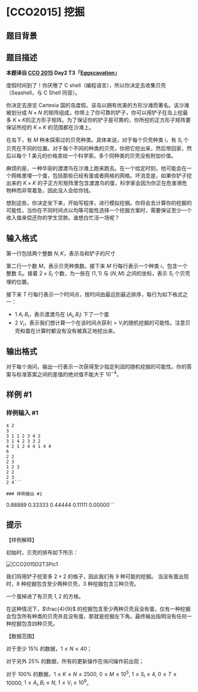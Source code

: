 # [CCO2015] 挖掘

## 题目背景



## 题目描述

**本题译自 [CCO 2015](https://cemc.math.uwaterloo.ca/contests/computing/2015/index.html) Day2 T3「[Eggscavation](https://cemc.math.uwaterloo.ca/contests/computing/2015/stage%202/day2.pdf)」**

度假时间到了！你厌倦了 C shell（编程语言），所以你决定去收集贝壳（Seashell，与 C Shell 同音）。

你决定去游览 Cartesia 国的岛度假。该岛以拥有优美的方形沙滩而著名。该沙滩被划分成 $N\times N$ 的矩阵组成，你带上了你可靠的铲子，你可以用铲子在岛上挖最多 $K\times K$的正方形子矩阵。为了保证你的铲子是可靠的，你所挖的正方形子矩阵要保证所挖的 $K\times K$ 的范围都在沙滩上。

在岛下，有 $M$ 种未探索过的贝壳种类。具体来说，对于每个贝壳种类 $i$，有 $S_i$ 个贝壳在不同的位置。对于每个不同的种类的贝壳，你把它挖出来，然后带回家，然后以每个 $1$ 美元的价格卖给一个科学家。多个同种类的贝壳没有附加价值。

麻烦的是，一种华丽的渡渡鸟在沙滩上跑来跑去。在一个给定时刻，他可能会在一个网格里埋一个蛋，包括那些已经有蛋或者网格的网格。坏消息是，如果你铲子挖出来的 $K\times K$ 的子正方形矩阵里包含渡渡鸟的蛋，科学家会因为你正在危害濒危物种而非常着急，因此没人会给你钱。

想到这些，你决定坐下来，开始写程序，进行模拟挖掘。你将会去计算你的挖掘的可能性，当你在不同时间点以均等可能性选择一个挖掘方案时，需要保证至少一个收入值来偿还你的学生贷款。谁想白忙活一场呢？

## 输入格式

第一行包括两个整数 $N,K$，表示岛和铲子的尺寸

第二行一个数 $M$，表示贝壳种类数。接下来 $M$ 行每行表示一个种类 $i$，包含一个整数 $S_i$，接着 $2\times S_i$ 个数，为一些在 $(1,1)$ 与 $(N,M)$ 之间的坐标，表示 $S_i$ 个贝壳埋的位置。

接下来 $T$ 行每行表示一个时间点，按时间由最远到最近排序，每行为如下格式之一：
- $1$ $A_i$ $B_i$，表示渡渡鸟在 $(A_i,B_i)$ 下了一个蛋
- $2$ $V_i$，表示我们想计算一个在该时间点获利$>V_i$的随机挖掘的可能性。注意贝壳和蛋在计算时都没有没有被真正地挖出来。

## 输出格式

对于每个询问，输出一行表示一次获得至少指定利润的随机挖掘的可能性。你的答案与标准答案之间的差值的绝对值不能大于 $10^{-4}$。

## 样例 #1

### 样例输入 #1
```
4 2
3
3 1 1 2 3 4 2
3 1 4 2 3 3 2
4 2 1 2 4 4 1 4 4
6
2 2
2 3
1 2 3
2 2
2 3
2 4```

### 样例输出 #1

```
0.88889
0.33333
0.44444
0.11111
0.00000```

## 提示

【样例解释】

初始时，贝壳的排布如下所示：

![CCO2015D2T3Pic1](http://miao.su/images/2018/08/16/aaa6d86f.png)

我们将用铲子挖至多 $2\times 2$ 的格子，因此我们有 $9$ 种可能的挖掘。
当没有蛋出现时，$8$ 种挖掘包含至少两种贝壳，$3$ 种挖掘包含三种贝壳。

一个蛋掉进了有贝壳 $1,2$ 的方格。

在这种情况下，$\frac{4}{9}$ 的挖掘包含至少两种贝壳且没有蛋，仅有一种挖掘会包含所有种类的贝壳并且没有蛋，那就是挖掘左下角。最终输出指明没有任何一种挖掘包含四种贝壳。

【数据范围】

对于至少 $15\%$ 的数据，$1\le N \le 40$；

对于另外 $25\%$ 的数据，所有的更新操作在询问操作前出现；

对于 $100\%$ 的数据，$1\le K \le N\le 2500,$ $0\le M \le 10^5,$ $1\le S_i\le 4,$ $0\le T\le 10000,$ $1\le A_i,B_i \le N,$ $1\le V_i\le 10^9$。
